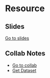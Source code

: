 # Resource

## Slides
[Go to slides](Slides.md)


## Collab Notes
* [Go to collab](collab_notes.md)
* [Get Dataset](Dataset/)


